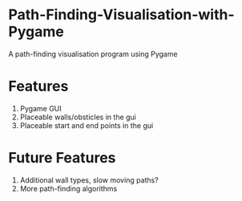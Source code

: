 # Path-Finding-Visualisation-with-Pygame
A path-finding visualisation program using Pygame
# Features
1. Pygame GUI
2. Placeable walls/obsticles in the gui
3. Placeable start and end points in the gui
# Future Features
1. Additional wall types, slow moving paths?
2. More path-finding algorithms
